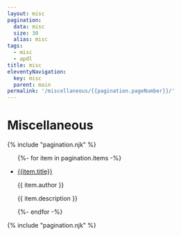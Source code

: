 ```yaml
---
layout: misc
pagination:
  data: misc
  size: 30
  alias: misc
tags:
  - misc
  - apdl
title: misc
eleventyNavigation:
  key: misc
  parent: main
permalink: '/miscellaneous/{{pagination.pageNumber}}/'
---
```


<h1 class="mb-3 text-center">Miscellaneous</h1>

{% include "pagination.njk" %}

<ul class="list-group">

{%- for item in pagination.items -%}

<li class="list-group-item">

<a href="{{ item.url | url }}" target="_blank"> {{item.title}}</a>

<p class="font-italic">{{ item.author }}</p>

{{ item.description }}

</li>
{%- endfor -%}
</ul>
{% include "pagination.njk" %}

